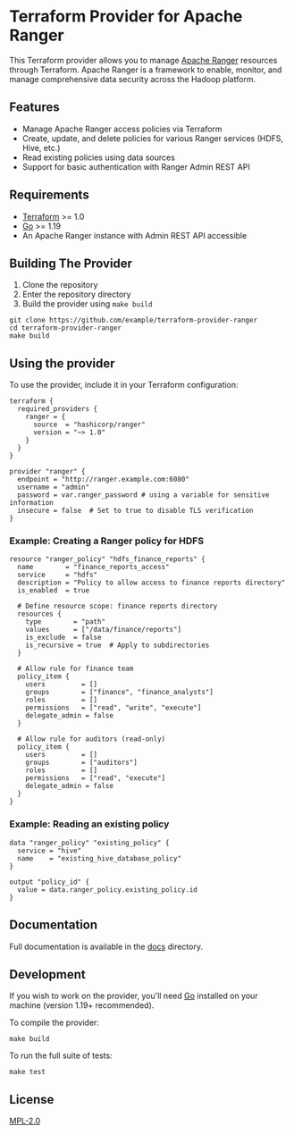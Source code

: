 # Terraform Provider for Apache Ranger

This Terraform provider allows you to manage [Apache Ranger](https://ranger.apache.org/) resources through Terraform. Apache Ranger is a framework to enable, monitor, and manage comprehensive data security across the Hadoop platform.

## Features

- Manage Apache Ranger access policies via Terraform
- Create, update, and delete policies for various Ranger services (HDFS, Hive, etc.)
- Read existing policies using data sources
- Support for basic authentication with Ranger Admin REST API

## Requirements

- [Terraform](https://www.terraform.io/downloads.html) >= 1.0
- [Go](https://golang.org/doc/install) >= 1.19
- An Apache Ranger instance with Admin REST API accessible

## Building The Provider

1. Clone the repository
2. Enter the repository directory
3. Build the provider using `make build`

```shell
git clone https://github.com/example/terraform-provider-ranger
cd terraform-provider-ranger
make build
```

## Using the provider

To use the provider, include it in your Terraform configuration:

```hcl
terraform {
  required_providers {
    ranger = {
      source  = "hashicorp/ranger"
      version = "~> 1.0"
    }
  }
}

provider "ranger" {
  endpoint = "http://ranger.example.com:6080"
  username = "admin"
  password = var.ranger_password # using a variable for sensitive information
  insecure = false  # Set to true to disable TLS verification
}
```

### Example: Creating a Ranger policy for HDFS

```hcl
resource "ranger_policy" "hdfs_finance_reports" {
  name        = "finance_reports_access"
  service     = "hdfs"
  description = "Policy to allow access to finance reports directory"
  is_enabled  = true

  # Define resource scope: finance reports directory
  resources {
    type        = "path"
    values      = ["/data/finance/reports"]
    is_exclude  = false
    is_recursive = true  # Apply to subdirectories
  }

  # Allow rule for finance team
  policy_item {
    users         = []
    groups        = ["finance", "finance_analysts"]
    roles         = []
    permissions   = ["read", "write", "execute"]
    delegate_admin = false
  }

  # Allow rule for auditors (read-only)
  policy_item {
    users         = []
    groups        = ["auditors"]
    roles         = []
    permissions   = ["read", "execute"]
    delegate_admin = false
  }
}
```

### Example: Reading an existing policy

```hcl
data "ranger_policy" "existing_policy" {
  service = "hive"
  name    = "existing_hive_database_policy"
}

output "policy_id" {
  value = data.ranger_policy.existing_policy.id
}
```

## Documentation

Full documentation is available in the [docs](./docs) directory.

## Development

If you wish to work on the provider, you'll need [Go](http://www.golang.org) installed on your machine (version 1.19+ recommended).

To compile the provider:

```shell
make build
```

To run the full suite of tests:

```shell
make test
```

## License

[MPL-2.0](LICENSE)
